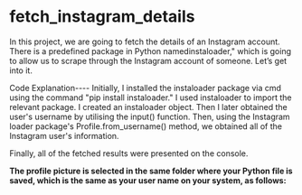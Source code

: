 # fetch_instagram_details

In this project, we are going to fetch the details of an Instagram account. 
There is a predefined package in Python namedinstaloader," which is going to allow us to scrape through the Instagram account of someone.
Let’s get into it.

Code Explanation----
Initially, I installed the instaloader package via cmd using the command "pip install instaloader."
I used instaloader to import the relevant package.
I created an instaloader object.
Then I later obtained the user's username by utilising the input() function.
Then, using the Instagram loader package's Profile.from_username() method, we obtained all of the Instagram user's information.

Finally, all of the fetched results were presented on the console.


**The profile picture is selected in the same folder where your Python file is saved, which is the same as your user name on your system, as follows:**

